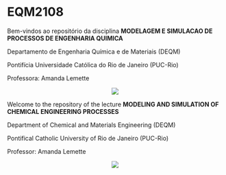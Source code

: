 # EQM2108


Bem-vindos ao repositório da disciplina **MODELAGEM E SIMULACAO DE PROCESSOS DE ENGENHARIA QUIMICA**

Departamento de Engenharia Química e de Materiais (DEQM)

Pontifícia Universidade Católica do Rio de Janeiro (PUC-Rio)

Professora: Amanda Lemette

<p align="center">
<img src="https://github.com/amandalemette/Visualizacao-de-Dados-em-Python/blob/298a631c27f66a487eafd5a274552b2adf7a9c17/Images/section_divider3.png?raw=true"/>
</p>

Welcome to the repository of the lecture **MODELING AND SIMULATION OF CHEMICAL ENGINEERING PROCESSES**

Department of Chemical and Materials Engineering (DEQM)

Pontifical Catholic University of Rio de Janeiro (PUC-Rio)

Professor: Amanda Lemette

<p align="center">
<img src="https://github.com/amandalemette/Visualizacao-de-Dados-em-Python/blob/298a631c27f66a487eafd5a274552b2adf7a9c17/Images/section_divider3.png?raw=true"/>
</p>
